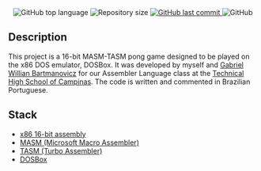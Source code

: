 <div align="center">
  <img src="https://img.shields.io/github/languages/top/ojpbarbosa/pong.svg" alt="GitHub top language">
  <img src="https://img.shields.io/github/repo-size/ojpbarbosa/pong.svg" alt="Repository size">
  <a href="https://github.com/ojpbarbosa/pong/commits">
    <img src="https://img.shields.io/github/last-commit/ojpbarbosa/pong.svg" alt="GitHub last commit">
  </a>
  <img src="https://img.shields.io/github/license/ojpbarbosa/pong.svg" alt="GitHub">
</div>

## Description
This project is a 16-bit MASM-TASM pong game designed to be played on the x86 DOS emulator, DOSBox. It was developed by myself and [Gabriel Willian Bartmanovicz](https://github.com/obielwb) for our Assembler Language class at the [Technical High School of Campinas](https://wikipedia.org/wiki/Technical_High_School_of_Campinas). The code is written and commented in Brazilian Portuguese.

## Stack
- [x86 16-bit assembly](https://wikipedia.org/wiki/X86_assembly_language)
- [MASM (Microsoft Macro Assembler)](https://wikipedia.org/wiki/Microsoft_Macro_Assembler)
- [TASM (Turbo Assembler)](https://wikipedia.org/wiki/Turbo_Assembler)
- [DOSBox](https://www.dosbox.com)
